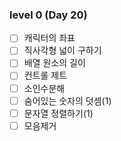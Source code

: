 ### level 0 (Day 20)

- [ ] 캐릭터의 좌표
- [ ] 직사각형 넓이 구하기
- [ ] 배열 원소의 길이
- [ ] 컨트롤 제트
- [ ] 소인수분해
- [ ] 숨어있는 숫자의 덧셈(1)
- [ ] 문자열 정렬하기(1)
- [ ] 모음제거
